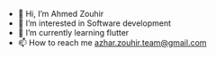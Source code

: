 - 👋 Hi, I’m Ahmed Zouhir
- 👀 I’m interested in Software development
- 🌱 I’m currently learning flutter
- 📫 How to reach me azhar.zouhir.team@gmail.com

<!---
AzharZouhir/AzharZouhir is a ✨ special ✨ repository because its `README.md` (this file) appears on your GitHub profile.
You can click the Preview link to take a look at your changes.
--->
